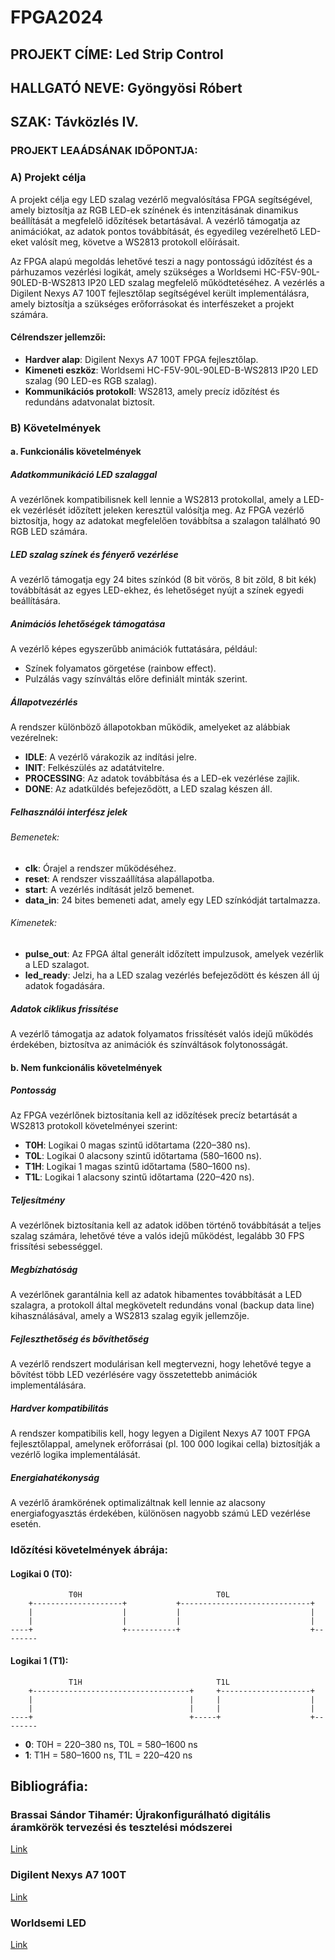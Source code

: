 # FPGA2024

## PROJEKT CÍME: Led Strip Control

## HALLGATÓ NEVE: Gyöngyösi Róbert

## SZAK: Távközlés IV.

### PROJEKT LEAÁDSÁNAK IDŐPONTJA:

### A) Projekt célja

A projekt célja egy LED szalag vezérlő megvalósítása FPGA segítségével, amely biztosítja az RGB LED-ek színének és intenzitásának dinamikus beállítását a megfelelő időzítések betartásával. A vezérlő támogatja az animációkat, az adatok pontos továbbítását, és egyedileg vezérelhető LED-eket valósít meg, követve a WS2813 protokoll előírásait.

Az FPGA alapú megoldás lehetővé teszi a nagy pontosságú időzítést és a párhuzamos vezérlési logikát, amely szükséges a Worldsemi HC-F5V-90L-90LED-B-WS2813 IP20 LED szalag megfelelő működtetéséhez. A vezérlés a Digilent Nexys A7 100T fejlesztőlap segítségével került implementálásra, amely biztosítja a szükséges erőforrásokat és interfészeket a projekt számára.

#### Célrendszer jellemzői:

- **Hardver alap**: Digilent Nexys A7 100T FPGA fejlesztőlap.
- **Kimeneti eszköz**: Worldsemi HC-F5V-90L-90LED-B-WS2813 IP20 LED szalag (90 LED-es RGB szalag).
- **Kommunikációs protokoll**: WS2813, amely precíz időzítést és redundáns adatvonalat biztosít.

### B) Követelmények

#### a. Funkcionális követelmények

##### Adatkommunikáció LED szalaggal
A vezérlőnek kompatibilisnek kell lennie a WS2813 protokollal, amely a LED-ek vezérlését időzített jeleken keresztül valósítja meg. Az FPGA vezérlő biztosítja, hogy az adatokat megfelelően továbbítsa a szalagon található 90 RGB LED számára.

##### LED szalag színek és fényerő vezérlése
A vezérlő támogatja egy 24 bites színkód (8 bit vörös, 8 bit zöld, 8 bit kék) továbbítását az egyes LED-ekhez, és lehetőséget nyújt a színek egyedi beállítására.

##### Animációs lehetőségek támogatása
A vezérlő képes egyszerűbb animációk futtatására, például:

- Színek folyamatos görgetése (rainbow effect).
- Pulzálás vagy színváltás előre definiált minták szerint.

##### Állapotvezérlés
A rendszer különböző állapotokban működik, amelyeket az alábbiak vezérelnek:

- **IDLE**: A vezérlő várakozik az indítási jelre.
- **INIT**: Felkészülés az adatátvitelre.
- **PROCESSING**: Az adatok továbbítása és a LED-ek vezérlése zajlik.
- **DONE**: Az adatküldés befejeződött, a LED szalag készen áll.

##### Felhasználói interfész jelek

###### Bemenetek:

- **clk**: Órajel a rendszer működéséhez.
- **reset**: A rendszer visszaállítása alapállapotba.
- **start**: A vezérlés indítását jelző bemenet.
- **data_in**: 24 bites bemeneti adat, amely egy LED színkódját tartalmazza.

###### Kimenetek:

- **pulse_out**: Az FPGA által generált időzített impulzusok, amelyek vezérlik a LED szalagot.
- **led_ready**: Jelzi, ha a LED szalag vezérlés befejeződött és készen áll új adatok fogadására.

##### Adatok ciklikus frissítése
A vezérlő támogatja az adatok folyamatos frissítését valós idejű működés érdekében, biztosítva az animációk és színváltások folytonosságát.

#### b. Nem funkcionális követelmények

##### Pontosság
Az FPGA vezérlőnek biztosítania kell az időzítések precíz betartását a WS2813 protokoll követelményei szerint:

- **T0H**: Logikai 0 magas szintű időtartama (220–380 ns).
- **T0L**: Logikai 0 alacsony szintű időtartama (580–1600 ns).
- **T1H**: Logikai 1 magas szintű időtartama (580–1600 ns).
- **T1L**: Logikai 1 alacsony szintű időtartama (220–420 ns).

##### Teljesítmény
A vezérlőnek biztosítania kell az adatok időben történő továbbítását a teljes szalag számára, lehetővé téve a valós idejű működést, legalább 30 FPS frissítési sebességgel.

##### Megbízhatóság
A vezérlőnek garantálnia kell az adatok hibamentes továbbítását a LED szalagra, a protokoll által megkövetelt redundáns vonal (backup data line) kihasználásával, amely a WS2813 szalag egyik jellemzője.

##### Fejleszthetőség és bővíthetőség
A vezérlő rendszert modulárisan kell megtervezni, hogy lehetővé tegye a bővítést több LED vezérlésére vagy összetettebb animációk implementálására.

##### Hardver kompatibilitás
A rendszer kompatibilis kell, hogy legyen a Digilent Nexys A7 100T FPGA fejlesztőlappal, amelynek erőforrásai (pl. 100 000 logikai cella) biztosítják a vezérlő logika implementálását.

##### Energiahatékonyság
A vezérlő áramkörének optimalizáltnak kell lennie az alacsony energiafogyasztás érdekében, különösen nagyobb számú LED vezérlése esetén.

### Időzítési követelmények ábrája:

#### Logikai 0 (T0):
```
             T0H                              T0L
    +--------------------+           +-----------------------------+
    |                    |           |                             |
    |                    |           |                             |
----+                    +-----------+                             +--------
```

#### Logikai 1 (T1):
```
             T1H                              T1L
    +-----------------------------------+     +--------------------+
    |                                   |     |                    |
    |                                   |     |                    |
----+                                   +-----+                    +--------
```

- **0**: T0H = 220–380 ns, T0L = 580–1600 ns
- **1**: T1H = 580–1600 ns, T1L = 220–420 ns

## Bibliográfia:

### Brassai Sándor Tihamér: Újrakonfigurálható digitális áramkörök tervezési és tesztelési módszerei
[Link](https://real.mtak.hu/122602/1/Brassai%20Tihamer_UKDA_REAL.pdf)

### Digilent Nexys A7 100T
[Link](https://digilent.com/reference/programmable-logic/nexys-a7/reference-manual?srsltid=AfmBOopPYkZFi67oxJ9jNAWAl1rlxKJ0XegoVE1j3H7AwfHHe00-izdG)

### Worldsemi LED
[Link](https://www.tme.eu/ro/details/hcbaa90b/surse-de-lumina-benzi-cu-led-uri/worldsemi/hc-f5v-90l-90led-b-ws2813-ip20/)
